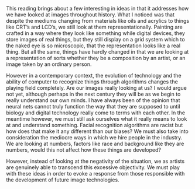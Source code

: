 This reading brings about a few interesting in ideas in that it addresses how we have looked at images throughout history.  What I noticed was that despite the mediums changing from materials like oils and acrylics to things like CRT’s and LCD’s, we still look at them representationally.  Painting are crafted in a way where they look like something while digital devices, they store images of real things, but they still display on a grid system which to the naked eye is so microscopic, that the representation looks like a real thing.  But all the same, things have hardly changed in that we are looking at a representation of sorts whether they be a composition by an artist, or an image taken by an ordinary person.  

However in a contemporary context, the evolution of technology and the ability of computer to recognize things through algorithms changes the playing field completely.  Are our images really looking at us?  I would argue not yet, although perhaps in the next century they will be as we begin to really understand our own minds.  I have always been of the opinion that neural nets cannot truly function the way that they are supposed to until biology and digital technology really come to terms with each other.  In the meantime however, we must still ask ourselves what it really means to look at and understand something.  Facial recognition algorithms are racist but how does that make it any different than our biases?  We must also take into consideration the mediocre ways in which we hire people in the industry.  We are looking at numbers, factors like race and background like they are numbers, would this not affect how these things are developed?

However, instead of looking at the negativity of the situation, we as artists are genuinely able to transcend this excessive objectivity.  We must play with these ideas in order to evoke a response from those responsible with the development of future image technologies.  